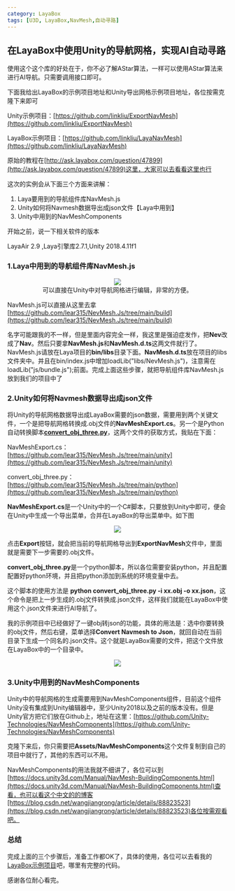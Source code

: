 ```yaml
---
category: LayaBox
tags: [U3D, LayaBox,NavMesh,自动寻路]
---
```


## 在LayaBox中使用Unity的导航网格，实现AI自动寻路

使用这个这个库的好处在于，你不必了解AStar算法，一样可以使用AStar算法来进行AI导航。只需要调用接口即可。

下面我给出LayaBox的示例项目地址和Unity导出网格示例项目地址，各位按需克隆下来即可

Unity示例项目：[https://github.com/linkliu/ExportNavMesh](https://github.com/linkliu/ExportNavMesh)

LayaBox示例项目：[https://github.com/linkliu/LayaNavMesh](https://github.com/linkliu/LayaNavMesh)





原始的教程在[http://ask.layabox.com/question/47899](http://ask.layabox.com/question/47899)这里，大家可以去看看这里也行

这次的实例会从下面三个方面来讲解：

1. Laya要用到的导航组件库NavMesh.js
2. Unity如何将Navmesh数据导出成json文件【Laya中用到】
3. Unity中用到的NavMeshComponents



开始之前，说一下相关软件的版本

LayaAir 2.9 ,Laya引擎库2.7.1,Unity 2018.4.11f1

### 1.Laya中用到的导航组件库NavMesh.js

<div align="center"><img src="https://linkliu.github.io/tech-landscape/assets/img/Laya/diagram1.png"/></div>

<div align="center">可以直接在Unity中对导航网格进行编辑，非常的方便。</div>



NavMesh.js可以直接从这里去拿[https://github.com/lear315/NevMesh.Js/tree/main/build](https://github.com/lear315/NevMesh.Js/tree/main/build)

名字可能跟我的不一样，但是里面内容完全一样，我这里是强迫症发作，把**Nev**改成了**Nav**。然后只要拿**NavMesh.js**和**NavMesh.d.ts**这两文件就行了。NavMesh.js请放在Laya项目的**bin/libs**目录下面。**NavMesh.d.ts**放在项目的libs文件夹中。并且在bin/index.js中增加loadLib("libs/NevMesh.js")，注意需在loadLib("js/bundle.js");前面。完成上面这些步骤，就把导航组件库NavMesh.js放到我们的项目中了

### 2.Unity如何将Navmesh数据导出成json文件

将Unity的导航网格数据导出成LayaBox需要的json数据，需要用到两个关键文件，一个是把导航网格转换成.obj文件的**NavMeshExport.cs**。另一个是Python自动转换脚本[**convert_obj_three.py**](https://github.com/lear315/NevMesh.Js/blob/main/python/convert_obj_three.py)，这两个文件的获取方式，我贴在下面：

NavMeshExport.cs：[https://github.com/lear315/NevMesh.Js/tree/main/unity](https://github.com/lear315/NevMesh.Js/tree/main/unity)

convert_obj_three.py： [https://github.com/lear315/NevMesh.Js/tree/main/python](https://github.com/lear315/NevMesh.Js/tree/main/python)

**NavMeshExport.cs**是一个Unity中的一个C#脚本，只要放到Unity中即可，便会在Unity中生成一个导出菜单，合并在LayaBox的导出菜单中。如下图

<div align="center"><img src="https://linkliu.github.io/tech-landscape/assets/img/Laya/diagram1.jpg"/></div>

点击**Export**按钮，就会把当前的导航网格导出到**ExportNavMesh**文件中，里面就是需要下一步需要的.obj文件。



**convert_obj_three.py**是一个python脚本，所以各位需要安装python，并且配置配置好python环境，并且把python添加到系统的环境变量中去。

这个脚本的使用方法是 **python convert_obj_three.py -i xx.obj -o xx.json**，这个命令是把上一步生成的.obj文件转换成.json文件，这样我们就能在LayaBox中使用这个.json文件来进行AI导航了。

我的示例项目中已经做好了一键obj转json的功能，具体的用法是：选中你要转换的obj文件，然后右键，菜单选择**Convert Navmesh to Json**，就回自动在当前目录下生成一个同名的.json文件。这个就是LayaBox需要的文件，把这个文件放在LayaBox中的一个目录中。
<div align="center"><img src="https://linkliu.github.io/tech-landscape/assets/img/Laya/diagram2.jpg"/></div>

### 3.Unity中用到的NavMeshComponents

Unity中的导航网格的生成需要用到NavMeshComponents组件，目前这个组件Unity没有集成到Unity编辑器中，至少Unity2018以及之前的版本没有。但是Unity官方把它们放在Github上，地址在这里：[https://github.com/Unity-Technologies/NavMeshComponents](https://github.com/Unity-Technologies/NavMeshComponents)

克隆下来后，你只需要把**Assets/NavMeshComponents**这个文件复制到自己的项目中就行了，其他的东西可以不用。

NavMeshComponents的用法我就不细讲了，各位可以到[https://docs.unity3d.com/Manual/NavMesh-BuildingComponents.html](https://docs.unity3d.com/Manual/NavMesh-BuildingComponents.html)查看，也可以看这个中文的的博客[https://blog.csdn.net/wangjiangrong/article/details/88823523](https://blog.csdn.net/wangjiangrong/article/details/88823523)各位按需观看吧。



### 总结

完成上面的三个步骤后，准备工作都OK了，具体的使用，各位可以去看我的[LayaBox示例项目]()吧，哪里有完整的代码。

感谢各位耐心看完。